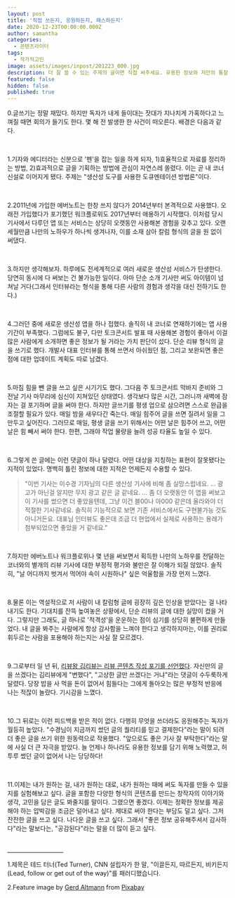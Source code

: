 ```yaml
---
layout: post
title: '직접 쓰든지, 응원하든지, 패스하든지'
date: 2020-12-23T00:00:00.000Z
author: samantha
categories:
  - 콘텐츠라이터
tags:
  - 작가적고민
image: assets/images/inpost/201223_000.jpg
description: 더 잘 쓸 수 있는 주제의 글이면 직접 써주세요. 유용한 정보와 저만의 통찰력을 잘 담은 글이라며 응원해주세요. 제 글의 가치를 못느끼지면 패스해주세요.
featured: false
hidden: false
published: true
---
```

0.글쓰기는 정말 재밌다. 하지만 독자가 내게 들이대는 잣대가 지나치게 가혹하다고 느껴질 때면 회의가 들기도 한다. 몇 해 전 발생한 한 사건이 떠오른다. 배경은 다음과 같다. 

<br/>

1.기자와 에디터라는 신분으로 '펜'을 잡는 일을 하게 되자, 1)효율적으로 자료를 정리하는 방법, 2)효과적으로 글을 기획하는 방법에 관심이 자연스레 쏠렸다. 이는 곧 내 코너 신설로 이어지게 됐다. 주제는 "생산성 도구를 사용한 도큐멘테이션 방법론"이다. 

<br/>

2.2011년에 가입한 에버노트는 한창 쓰지 않다가 2014년부터 본격적으로 사용했다. 오래전 가입했다가 포기했던 워크플로위도 2017년부터 애용하기 시작했다. 이처럼 당시 기사에서 다루던 앱 또는 서비스는 상당히 오랫동안 사용해본 경험을 갖추고 있다. 오랜 세월만큼 나만의 노하우가 하나씩 생겨나자, 이를 소재 삼아 칼럼 형식의 글을 원 없이 써댔다.

<br/>

3.하지만 생각해보자. 하루에도 전세계적으로 여러 새로운 생산성 서비스가 탄생한다. 당연히 동시에 다 써보는 건 불가능한 일이다. 아마 단순 소개 기사만 써도 아이템이 넘쳐날 거다(그래서 인터뷰라는 형식을 통해 다른 사람의 경험과 생각을 대신 전하기도 한다.)

<br/>

4.그러던 중에 새로운 생산성 앱을 하나 접했다. 솔직히 내 코너로 연재하기에는 앱 사용 기간이 부족했다. 그럼에도 불구, 다만 토크콘서트 발표 때 사용해본 경험이 좋아서 이걸 많은 사람에게 소개하면 좋은 정보가 될 거라는 가치 판단이 섰다. 단순 리뷰 형식의 글을 쓰기로 했다. 개발사 대표 인터뷰를 통해 쓰면서 아쉬웠던 점, 그리고 보완되면 좋은 점에 대한 업데이트 계획도 따로 남겼다.

<br/>

5.마침 힘을 뺀 글을 쓰고 싶은 시기기도 했다. 그다음 주 토크콘서트 막바지 준비와 그 전날 기사 마무리에 심신이 지쳐있던 상태였다. 생각보다 많은 시간, 그러니까 새벽에 잠자는 걸 포기하며 글을 써야 한다. 하지만 글쓰기를 평생 업으로 삼으려면 스스로 완급을 조절할 필요가 있다. 매일 밤을 새우다간 죽는다. 매일 힘주어 글을 쓰면 질려서 일을 그만두고 싶어진다. 그러므로 매일, 평생 글을 쓰기 위해서는 어떤 날은 힘주어 쓰고, 어떤 날은 힘 빼서 써야 한다. 한편, 그래야 작업 물량을 늘려 성공 타율도 높일 수 있다. 

<br/>

6.그렇게 쓴 글에는 이런 댓글이 하나 달렸다. 어떤 대상을 지칭하는 표현이 잘못됐다는 지적이 있었다. 명백히 틀린 정보에 대한 지적은 언제든지 수용할 수 있다. 

> "이번 기사는 이수경 기자님의 다른 생산성 기사에 비해 좀 실망스럽네요. ... 광고가 아닌걸 알지만 무지 광고 같은 글 같네요. ... 좀 더 오랫동안 이 앱을 써보고 이 기사를 썼으면 더 좋았을텐데, 그냥 이건 블00나 아000 같은데 올라와야 더 적절한 기사같네요. 솔직히 기능적으로 보면 기존 서비스에서도 구현불가능 것도 아니거든요. 대표님 인터뷰도 좋은데 조금 더 현업에서 실제로 사용하는 용례가 첨부되었으면 좋았을 거 같네요."

<br/>

7.하지만 에버노트나 워크플로위나 몇 년을 써보면서 획득한 나만의 노하우를 전달하는 코너와의 별개의 리뷰 기사에 대한 부정적 평가와 불만은 잘 이해가 되질 않았다. 솔직히, "날 어디까지 벗겨서 먹어야 속이 시원하나" 싶은 억울함을 가장 먼저 느꼈다. 

<br/>

8.물론 이는 역설적으로 저 사람이 내 칼럼형 글에 굉장히 깊은 인상을 받았다는 걸 나타내기도 한다. 기대치를 잔뜩 높여놓은 상황에서, 단순 리뷰의 글에 대한 실망이 컸을 거다. 그렇지만 그래도, 글 하나로 '적격성'을 운운하는 점이 심기를 상당히 불편하게 만들었다. 내 글을 봐주는 사람에게 항상 감사함을 느껴야 한다고 생각하지마는, 이를 권리로 휘두르는 사람을 포용해야 하는지는 사실 잘 모르겠다.

<br/>

9.그로부터 일 년 뒤, [리뷰왕 김리뷰는 리뷰 콘텐츠 작성 포기를 선언했다](http://bit.ly/2JcZgIq). 자신만의 글을 쓰겠다는 김리뷰에게 "변했다", "고상한 글만 쓰겠다는 거냐"라는 댓글이 수두룩하게 달렸다. 당장 밥을 사 먹을 돈이 없어서 힘들다는 그에게 돌아오는 많은 부정적 반응에 나는 적잖이 놀랐다. 기시감을 느꼈다.

<br/>

10.그 뒤로는 이런 피드백을 받은 적이 없다. 다행히 무엇을 쓰더라도 응원해주는 독자가 월등히 높았다. "수경님이 지금까지 썼던 글의 퀄리티를 믿고 결제한다"라는 말이 되려 더 좋은 글을 쓰기 위한 원동력으로 작용했다. "앞으로도 좋은 기사 잘 부탁한다"라는 말에 사실 더 큰 자극을 받았다. 늘 언제나 하나라도 유용한 정보를 담기 위해 노력했고, 허투루 썼던 글이 없어서 나는 당당하다!

<br/>

11.이제는 내가 원하는 걸, 내가 원하는 대로, 내가 원하는 때에 써도 독자를 만들 수 있을지를 실험해보고 싶다. 글을 포함한 다양한 형식의 콘텐츠를 만드는 창작자의 이야기와 생각, 고민을 담은 글도 봐줄지를 말이다. 그랬으면 좋겠다. 이제는 정확한 정보를 제공해야 하는 압박감을 조금은 덜어내고 싶다. 제대로 써야 한다는 부담도 덜고 싶다. 그저 잔잔한 글을 쓰고 싶다. 나다운 글을 쓰고 싶다. 그래서 "좋은 정보 공유해주셔서 감사하다"라는 말보다는, "공감된다"라는 말을 더 많이 듣고 싶다.

<br/>
____________________

1.제목은 테드 터너(Ted Turner), CNN 설립자가 한 말, "이끌든지, 따르든지, 비키든지(Lead, follow or get out of the way)"를 패러디했습니다.

2.Feature image by [Gerd Altmann](https://pixabay.com/users/geralt-9301/?utm_source=link-attribution&utm_medium=referral&utm_campaign=image&utm_content=513529) from [Pixabay](https://pixabay.com/?utm_source=link-attribution&utm_medium=referral&utm_campaign=image&utm_content=513529)
